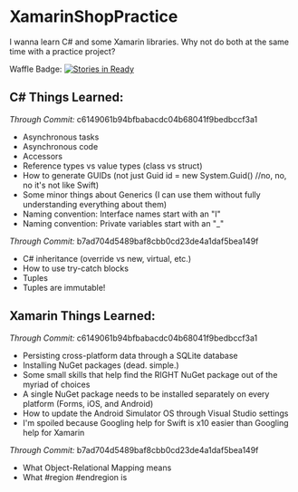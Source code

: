 # XamarinShopPractice
I wanna learn C# and some Xamarin libraries. Why not do both at the same time with a practice project?

Waffle Badge: [![Stories in Ready](https://badge.waffle.io/xavierliancw/XamarinShopPractice.png?label=ready&title=Ready)](http://waffle.io/xavierliancw/XamarinShopPractice)

## C# Things Learned:
_Through Commit:_ c6149061b94bfbabacdc04b68041f9bedbccf3a1
- Asynchronous tasks
- Asynchronous code
- Accessors
- Reference types vs value types (class vs struct)
- How to generate GUIDs (not just Guid id = new System.Guid() //no, no, no it's not like Swift)
- Some minor things about Generics (I can use them without fully understanding everything about them)
- Naming convention: Interface names start with an "I"
- Naming convention: Private variables start with an "_"

_Through Commit:_ b7ad704d5489baf8cbb0cd23de4a1daf5bea149f
- C# inheritance (override vs new, virtual, etc.)
- How to use try-catch blocks
- Tuples
- Tuples are immutable!

## Xamarin Things Learned:
_Through Commit:_ c6149061b94bfbabacdc04b68041f9bedbccf3a1
- Persisting cross-platform data through a SQLite database
- Installing NuGet packages (dead. simple.)
- Some small skills that help find the RIGHT NuGet package out of the myriad of choices
- A single NuGet package needs to be installed separately on every platform (Forms, iOS, and Android)
- How to update the Android Simulator OS through Visual Studio settings
- I'm spoiled because Googling help for Swift is x10 easier than Googling help for Xamarin

_Through Commit:_ b7ad704d5489baf8cbb0cd23de4a1daf5bea149f
- What Object-Relational Mapping means
- What #region #endregion is
